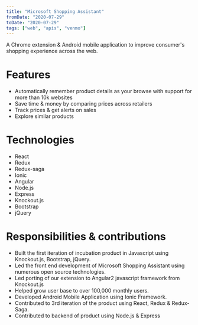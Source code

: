```yaml
---
title: "Microsoft Shopping Assistant"
fromDate: "2020-07-29"
toDate: "2020-07-29"
tags: ["web", "apis", "venmo"]
---
```


A Chrome extension & Android mobile application to improve consumer's shopping experience across the web.

# Features

- Automatically remember product details as your browse with support for more than 10k websites
- Save time & money by comparing prices across retailers
- Track prices & get alerts on sales
- Explore similar products

# Technologies

- React
- Redux
- Redux-saga
- Ionic
- Angular
- Node.js
- Express
- Knockout.js
- Bootstrap
- jQuery

# Responsibilities & contributions

- Built the first iteration of incubation product in Javascript using Knockout.js, Bootstrap, jQuery.
- Led the front end development of Microsoft Shopping Assistant using numerous open source technologies.
- Led porting of our extension to Angular2 javascript framework from Knockout.js
- Helped grow user base to over 100,000 monthly users.
- Developed Android Mobile Application using Ionic Framework.
- Contributed to 3rd iteration of the product using React, Redux & Redux-Saga.
- Contributed to backend of product using Node.js & Express
